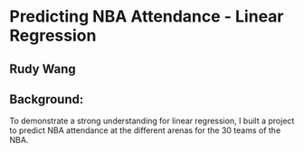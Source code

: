 # Predicting NBA Attendance - Linear Regression
## Rudy Wang

## Background:

To demonstrate a strong understanding for linear regression, I built a project to predict NBA attendance at the different arenas for the 30 teams of the NBA. 
